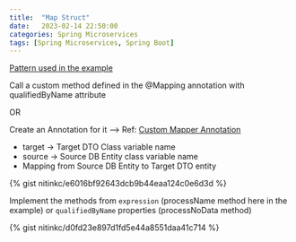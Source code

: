 ```yaml
---
title:  "Map Struct"
date:   2023-02-14 22:50:00
categories: Spring Microservices
tags: [Spring Microservices, Spring Boot]
---
```



[Pattern used in the example](https://www.baeldung.com/mapstruct#2-inject-spring-components-into-the-mapper)

Call a custom method defined in the @Mapping annotation with qualifiedByName attribute

OR

Create an Annotation for it --> Ref: [Custom Mapper Annotation](https://www.baeldung.com/mapstruct-custom-mapper#custom-mapper-annotation)

* target → Target DTO Class variable name
* source → Source DB Entity class variable name
* Mapping from Source DB Entity to Target DTO entity

{% gist nitinkc/e6016bf92643dcb9b44eaa124c0e6d3d %}

Implement the methods from `expression` (processName method here in the example)  or `qualifiedByName` properties (processNoData method) 

{% gist nitinkc/d0fd23e897d1fd5e44a8551daa41c714 %}


